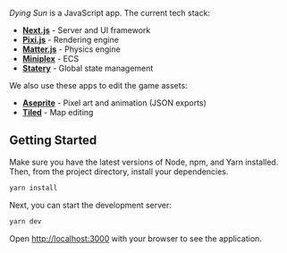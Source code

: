 _Dying Sun_ is a JavaScript app. The current tech stack:
* [**Next.js**](https://nextjs.org/) - Server and UI framework
* [**Pixi.js**](https://pixijs.com/) - Rendering engine
* [**Matter.js**](https://brm.io/matter-js/) - Physics engine
* [**Miniplex**](https://github.com/hmans/miniplex) - ECS
* [**Statery**](https://github.com/hmans/statery) - Global state management

We also use these apps to edit the game assets:
* [**Aseprite**](https://aseprite.org/) - Pixel art and animation (JSON exports)
* [**Tiled**](https://mapeditor.org/) - Map editing

## Getting Started

Make sure you have the latest versions of Node, npm, and Yarn installed. Then, from the project directory, install your dependencies.

```bash
yarn install
```

Next, you can start the development server:

```bash
yarn dev
```

Open [http://localhost:3000](http://localhost:3000) with your browser to see the application.
